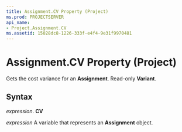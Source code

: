 ```yaml
---
title: Assignment.CV Property (Project)
ms.prod: PROJECTSERVER
api_name:
- Project.Assignment.CV
ms.assetid: 15028dc8-1226-333f-e4f4-9e31f9970481
---
```



# Assignment.CV Property (Project)

Gets the cost variance for an  **Assignment**. Read-only **Variant**.


## Syntax

 _expression_. **CV**

 _expression_ A variable that represents an **Assignment** object.


